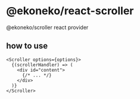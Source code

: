 # @ekoneko/react-scroller

@ekoneko/scroller react provider

## how to use

```tsx
<Scroller options={options}>
  {(scrollerHandler) => (
    <div id="content">
      {/* ... */}
    </div>
  )}
</Scroller>
```
